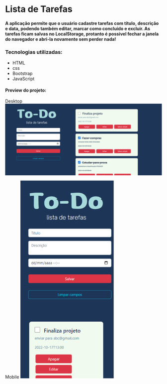 # Lista de Tarefas
#### A aplicação permite que o usuário cadastre tarefas com título, descrição e data, podendo também editar, marcar como concluído e excluir. As tarefas ficam salvas no LocalStorage, protanto é possivel fechar a janela do navegador e abri-la novamente sem perder nada!

### Tecnologias utilizadas:
- HTML
- css
- Bootstrap
- JavaScript


#### Preview do projeto:


Desktop
<img  alt="todo preview desktop" src="img/preview.png" width="700px"/>


Mobile
<img  alt="todo preview mobile" src="img/previewMobile.png" width="300px"/>

